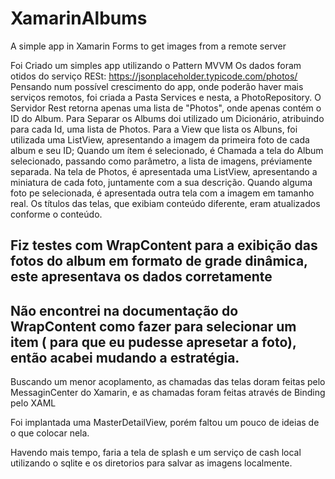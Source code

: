 # XamarinAlbums
A simple app in Xamarin Forms to get images from a remote server

Foi Criado um simples app utilizando o Pattern MVVM
Os dados foram otidos do serviço RESt: https://jsonplaceholder.typicode.com/photos/ 
Pensando num possível crescimento do app, onde poderão haver mais serviços remotos, foi criada a Pasta Services e nesta, a PhotoRepository.
O Servidor Rest retorna apenas uma lista de "Photos", onde apenas contém o ID do Album.
Para Separar os Albums doi utilizado um Dicionário, atribuindo para cada Id, uma lista de Photos.
Para a View que lista os Albuns, foi utilizada uma ListView, apresentando a imagem da primeira foto de cada album e seu ID;
Quando um ítem é selecionado, é Chamada a tela do Album selecionado, passando como parâmetro, a lista de imagens, préviamente separada.
Na tela de Photos, é apresentada uma ListView, apresentando a miniatura de cada foto, juntamente com a sua descrição.
Quando alguma foto pe selecionada, é apresentada outra tela com a imagem em tamanho real.
Os títulos das telas, que exibiam conteúdo diferente, eram atualizados conforme o conteúdo.
## Fiz testes com WrapContent para a exibição das fotos do album em formato de grade dinâmica, este apresentava os dados corretamente
## Não encontrei na documentação do WrapContent como fazer para selecionar um item ( para que eu pudesse apresetar a foto), então acabei mudando a estratégia.

Buscando um menor acoplamento, as chamadas das telas doram feitas pelo MessaginCenter do Xamarin, e as chamadas foram feitas através de Binding pelo XAML

Foi implantada uma MasterDetailView, porém faltou um pouco de ideias de o que colocar nela.

Havendo mais tempo, faria a tela de splash e um serviço de cash local utilizando o sqlite e os diretorios para salvar as imagens localmente.

